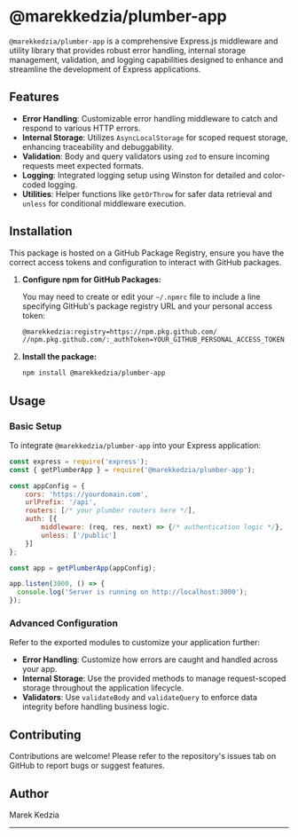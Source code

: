 # @marekkedzia/plumber-app

`@marekkedzia/plumber-app` is a comprehensive Express.js middleware and utility library that provides robust error handling, internal storage management, validation, and logging capabilities designed to enhance and streamline the development of Express applications.

## Features

- **Error Handling**: Customizable error handling middleware to catch and respond to various HTTP errors.
- **Internal Storage**: Utilizes `AsyncLocalStorage` for scoped request storage, enhancing traceability and debuggability.
- **Validation**: Body and query validators using `zod` to ensure incoming requests meet expected formats.
- **Logging**: Integrated logging setup using Winston for detailed and color-coded logging.
- **Utilities**: Helper functions like `getOrThrow` for safer data retrieval and `unless` for conditional middleware execution.

## Installation

This package is hosted on a GitHub Package Registry, ensure you have the correct access tokens and configuration to interact with GitHub packages.

1. **Configure npm for GitHub Packages:**

   You may need to create or edit your `~/.npmrc` file to include a line specifying GitHub's package registry URL and your personal access token:

   ```sh
   @marekkedzia:registry=https://npm.pkg.github.com/
   //npm.pkg.github.com/:_authToken=YOUR_GITHUB_PERSONAL_ACCESS_TOKEN
   ```

2. **Install the package:**

   ```sh
   npm install @marekkedzia/plumber-app
   ```

## Usage

### Basic Setup

To integrate `@marekkedzia/plumber-app` into your Express application:

```javascript
const express = require('express');
const { getPlumberApp } = require('@marekkedzia/plumber-app');

const appConfig = {
    cors: 'https://yourdomain.com',
    urlPrefix: '/api',
    routers: [/* your plumber routers here */],
    auth: [{
        middleware: (req, res, next) => {/* authentication logic */},
        unless: ['/public']
    }]
};

const app = getPlumberApp(appConfig);

app.listen(3000, () => {
  console.log('Server is running on http://localhost:3000');
});
```

### Advanced Configuration

Refer to the exported modules to customize your application further:

- **Error Handling**: Customize how errors are caught and handled across your app.
- **Internal Storage**: Use the provided methods to manage request-scoped storage throughout the application lifecycle.
- **Validators**: Use `validateBody` and `validateQuery` to enforce data integrity before handling business logic.

## Contributing

Contributions are welcome! Please refer to the repository's issues tab on GitHub to report bugs or suggest features.

## Author

Marek Kedzia

---
